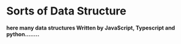 # Sorts of Data Structure
**here many data structures Written by JavaScript, Typescript and python........**
